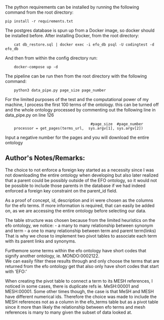 The python requirements can be installed by running the following command from the root directory:

```
pip install -r requirements.txt
```


The postgres database is spun up from a Docker image, so docker should be installed before.
After installing Docker, from the root directory:

```
    cat db_restore.sql | docker exec -i efo_db psql -U codingtest -d efo_db
```


And then from within the config directory run:

```
    docker-compose up -d
```

The pipeline can be run then from the root directory with the following command:

```
    python3 data_pipe.py page_size page_number
```

For the limited purposes of the test and the computational power of my machine,
I process the first 100 terms of the ontology. this can be turned off and the whole ontology processed
by commenting out the following line in data_pipe.py on line 126

```
                                       #page_size  #page_number
    processor = get_pages(terms_url,  sys.argv[1], sys.argv[2])
```

Input a negative number for the pages and you will download the entire ontology


## Author's Notes/Remarks:
The choice to not enforce a foreign key started as a necessity since I was not downloading the entire ontology when developing
but also later realized that a parent could be possibly outside of the EFO ontology, so it would not be possible to include those
parents in the database if we had indeed enforced a foreign key constraint on the parent_id field.

As a proof of concept, id, description and iri were chosen as the columns for the efo terms. If more information
is required, that can easily be added on, as we are accessing the entire ontology before selecting our data.

The table structure was chosen because from the limited heuristics on the efo ontology, we notice:
    - a many to many relationship between synonym and term
    - a one to many relationship between term and parent term(links)
That is why we chose to implement two pivot tables to associate each term
with its parent links and synonyms.

Furthemore some terms within the efo ontology have short codes that signify another ontology,
ie. MONDO:0002122.  
We can easily filter these results through and only choose the terms
that are returned from the efo ontology get that also only have short codes that start with 'EFO:'


When creating the pivot table to connect a term to its MESH references, I noticed in some cases, there is duplicate refs
ie. MeSH:00001 and MESH:00001. Some other times though, the case is that MeSH and MESH have different numerical ids.
Therefore the choice was made to include the MESH references not as a column in the efo_terms table but as a pivot table
since it more than likely the relationship between efo terms and mesh references is many to many given the subset of data looked at.

